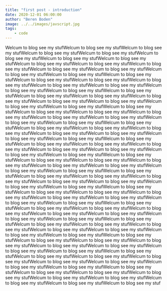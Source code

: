 ```yaml
---
title: "first post - introduction"
date: 2020-12-01 06:00:00
author: "Beren Boden"
image: ../../images/javscript.jpg
tags: 
    - code
---
```


Welcum to blog see my stufWelcum to blog see my stufWelcum to blog see my stufWelcum to blog see my stufWelcum to blog see my stufWelcum to blog see my stufWelcum to blog see my stufWelcum to blog see my stufWelcum to blog see my stufWelcum to blog see my stufWelcum to blog see my stufWelcum to blog see my stufWelcum to blog see my stufWelcum to blog see my stufWelcum to blog see my stufWelcum to blog see my stufWelcum to blog see my stufWelcum to blog see my stufWelcum to blog see my stufWelcum to blog see my stufWelcum to blog see my stufWelcum to blog see my stufWelcum to blog see my stufWelcum to blog see my stufWelcum to blog see my stufWelcum to blog see my stufWelcum to blog see my stufWelcum to blog see my stufWelcum to blog see my stufWelcum to blog see my stufWelcum to blog see my stufWelcum to blog see my stufWelcum to blog see my stufWelcum to blog see my stufWelcum to blog see my stufWelcum to blog see my stufWelcum to blog see my stufWelcum to blog see my stufWelcum to blog see my stufWelcum to blog see my stufWelcum to blog see my stufWelcum to blog see my stufWelcum to blog see my stufWelcum to blog see my stufWelcum to blog see my stufWelcum to blog see my stufWelcum to blog see my stufWelcum to blog see my stufWelcum to blog see my stufWelcum to blog see my stufWelcum to blog see my stufWelcum to blog see my stufWelcum to blog see my stufWelcum to blog see my stufWelcum to blog see my stufWelcum to blog see my stufWelcum to blog see my stufWelcum to blog see my stufWelcum to blog see my stufWelcum to blog see my stufWelcum to blog see my stufWelcum to blog see my stufWelcum to blog see my stufWelcum to blog see my stufWelcum to blog see my stufWelcum to blog see my stufWelcum to blog see my stufWelcum to blog see my stufWelcum to blog see my stufWelcum to blog see my stufWelcum to blog see my stufWelcum to blog see my stufWelcum to blog see my stufWelcum to blog see my stufWelcum to blog see my stufWelcum to blog see my stufWelcum to blog see my stufWelcum to blog see my stufWelcum to blog see my stufWelcum to blog see my stufWelcum to blog see my stufWelcum to blog see my stufWelcum to blog see my stufWelcum to blog see my stufWelcum to blog see my stufWelcum to blog see my stufWelcum to blog see my stufWelcum to blog see my stufWelcum to blog see my stufWelcum to blog see my stufWelcum to blog see my stufWelcum to blog see my stufWelcum to blog see my stufWelcum to blog see my stufWelcum to blog see my stufWelcum to blog see my stufWelcum to blog see my stufWelcum to blog see my stufWelcum to blog see my stufWelcum to blog see my stufWelcum to blog see my stufWelcum to blog see my stufWelcum to blog see my stufWelcum to blog see my stufWelcum to blog see my stufWelcum to blog see my stufWelcum to blog see my stufWelcum to blog see my stufWelcum to blog see my stufWelcum to blog see my stufWelcum to blog see my stufWelcum to blog see my stufWelcum to blog see my stufWelcum to blog see my stufWelcum to blog see my stufWelcum to blog see my stufWelcum to blog see my stufWelcum to blog see my stufWelcum to blog see my stufWelcum to blog see my stuf
